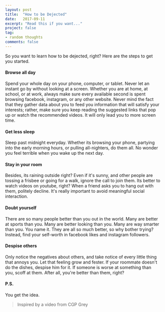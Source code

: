 ```yaml
---
layout: post
title:  "How to be Dejected"
date:   2017-09-11
excerpt: "Read this if you want..."
project: false
tag:
- random thoughts
comments: false
---
```


So you want to learn how to be dejected, right? Here are the steps to get you started.

#### Browse all day
Spend your whole day on your phone, computer, or tablet. Never let an instant go by without looking at a screen. Whether you are at home, at school, or at work, always make sure every available second is spent browsing facebook, instagram, or any other website. Never mind the fact that they gather data about you to feed you information that will satisfy your interests; rather, make sure you keep reading the suggested links that pop up or watch the recommended videos. It will only lead you to more screen time.

#### Get less sleep
Sleep past midnight everyday. Whether its browsing your phone, partying into the early morning hours, or pulling all-nighters, do them all. No wonder you feel terrible when you wake up the next day.

#### Stay in your room
Besides, its raining outside right? Even if it's sunny, and other people are tossing a frisbee or going for a walk, ignore the call to join them. Its better to watch videos on youtube, right? When a friend asks you to hang out with them, politely decline. It's really important to avoid meaningful social interaction.

#### Doubt yourself
There are so many people better than you out in the world. Many are better at sports than you. Many are better looking than you. Many are way smarter than you. You name it. They are all so much better, so why bother trying? Instead, find your self-worth in facebook likes and instagram followers.

#### Despise others
Only notice the negatives about others, and take notice of every little thing that annoys you. Let that feeling grow and fester. If your roommate doesn't do the dishes, despise him for it. If someone is worse at something than you, scoff at them. After all, you're better than them, right?

#### P.S.
You get the idea.

> Inspired by a video from CGP Grey
